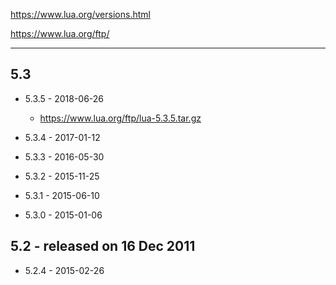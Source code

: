 https://www.lua.org/versions.html

https://www.lua.org/ftp/

---

## 5.3

* 5.3.5 - 2018-06-26
    * https://www.lua.org/ftp/lua-5.3.5.tar.gz

* 5.3.4 - 2017-01-12
* 5.3.3 - 2016-05-30
* 5.3.2 - 2015-11-25
* 5.3.1 - 2015-06-10
* 5.3.0 - 2015-01-06

## 5.2 - released on 16 Dec 2011

* 5.2.4 - 2015-02-26
